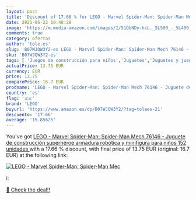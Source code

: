 ```yaml
---
layout: post
title: 'Discount of 17.66 % for LEGO - Marvel Spider-Man: Spider-Man Mec'
date: 2021-06-22 10:48:28
image: 'https://m.media-amazon.com/images/I/51QbNDy-hcL._SL500_._SL400_.jpg'
comments: true
category: ofertas
author: 'tole.es'
slug: 'B07WJQW3Y2-es LEGO - Marvel Spider-Man: Spider-Man Mech 76146 - Juguete...'
sku: 'B07WJQW3Y2-es'
tags: [ 'Juegos de construcción para niños','Juguetes','Juguetes y juegos','lego', ]
actualPrice: 13.75 EUR
currency: EUR
price: 13.75
comparePrice: 16.7 EUR
prodname: 'LEGO - Marvel Spider-Man: Spider-Man Mech 76146 - Juguete de construcción  superhéroe  armadura robótica y minifigura  para niños  152 unidades '
country: 'es'
flag: '🇪🇸'
brand: 'LEGO'
buyurl: 'https://www.amazon.es/dp/B07WJQW3Y2/?tag=tolees-21'
descuento: '17.66'
average: '15.85625'
---
```


You've got [LEGO - Marvel Spider-Man: Spider-Man Mech 76146 - Juguete de construcción  superhéroe  armadura robótica y minifigura  para niños  152 unidades ](https://www.amazon.es/dp/B07WJQW3Y2/?tag=tolees-21) with a  17.66 % discount, with final price of 13.75 EUR (original: 16.7 EUR) at the following link:

[![LEGO - Marvel Spider-Man: Spider-Man Mec](https://m.media-amazon.com/images/I/51QbNDy-hcL._SL500_._SL400_.jpg)](https://www.amazon.es/dp/B07WJQW3Y2/?tag=tolees-21)

ℹ️:


[🛒 Check the deal!!](https://www.amazon.es/dp/B07WJQW3Y2/?tag=tolees-21)
